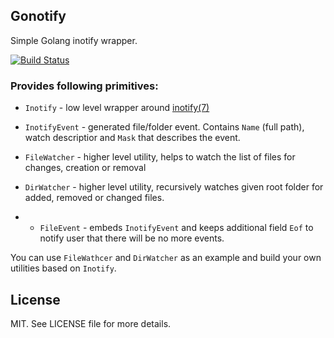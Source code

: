 ## Gonotify 

Simple Golang inotify wrapper.

[![Build Status](https://travis-ci.org/illarion/gonotify.svg?branch=master)](https://travis-ci.org/illarion/gonotify)

### Provides following primitives:

* `Inotify` - low level wrapper around [inotify(7)](http://man7.org/linux/man-pages/man7/inotify.7.html)
* `InotifyEvent` - generated file/folder event. Contains `Name` (full path), watch descriptior and `Mask` that describes the event.

* `FileWatcher` - higher level utility, helps to watch the list of files for changes, creation or removal
* `DirWatcher` - higher level utility, recursively watches given root folder for added, removed or changed files.
* * `FileEvent` - embeds `InotifyEvent` and keeps additional field `Eof` to notify user that there will be no more events. 

You can use `FileWathcer` and `DirWatcher` as an example and build your own utilities based on `Inotify`.

## License
MIT. See LICENSE file for more details.

